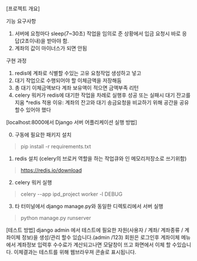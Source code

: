 [프로젝트 개요]

기능 요구사항
1) 서버에 요청마다 sleep(7~30초) 작업을 임의로 준 상황에서 입금 요청시 바로 응답(2초이내)을 받아야 함.
2) 계좌의 값이 마이너스가 되면 안됨

구현 과정
1) redis에 계좌로 식별할 수있는 고유 요청작업 생성하고 넣고 
2) 대기 작업으로 수행되어야 할 이체금액을 저장해둠
3) 총 대기 이체금액보다 계좌 보유액이 적으면 금액부족 리턴
4) celery 워커가 redis에 대기한 작업을 차례로 실행후 성공 또는 실패시 대기 잔고를 지움
*redis 적용 이유: 계좌의 잔고와 대기 송금요청을 비교하기 위해 공간을 공유할수 있어야 했다


[localhost:8000에서 Django 서버 어플리케이션 실행 방법]

0. 구동에 필요한 패키지 설치
> pip install -r requirements.txt

1. redis 설치 (celery의 브로커 역할을 하는 작업큐와 인 메모리저장소로 쓰기위함)
> https://redis.io/download

2. celery 워커 실행
> celery --app  ipd_project worker -l DEBUG

3. 타 터미널에서 django manage.py와 동일한 디렉토리에서 서버 실행
> python manage.py runserver


[테스트 방법]
django admin 에서 테스트에 필요한 자원(사용자 / 계좌/ 계좌종류 / 계좌이체 정보)을 생성/관리 할수 있습니다.(admin /123)
회원은 로그인후 계좌이체 메뉴에서 계좌정보 입력후 수수료가 계산되고나면 
모달창이 뜨고 화면에서 이체 할 수있습니다.
이체결과는 테스트를 위해 웹브라우져 콘솔로 표시됩니다.

